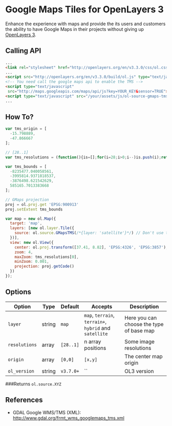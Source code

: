 Google Maps Tiles for OpenLayers 3
==================================

Enhance the experience with maps and provide the its users and customers the ability to have Google Maps in their projects without giving up [OpenLayers 3](https://github.com/openlayers/ol3).

Calling API
-----------

```html
...
<link rel="stylesheet" href="http://openlayers.org/en/v3.3.0/css/ol.css" type="text/css">
...
<script src="http://openlayers.org/en/v3.3.0/build/ol.js" type="text/javascript"></script>
<!-- You need call the google maps api to enable the TMS -->
<script type="text/javascript"
 src="http://maps.googleapis.com/maps/api/js?key=YOUR_KEY&sensor=TRUE"></script>
<script type="text/javascript" src="/your/assets/js/ol-source-gmaps-tms.min.js"></script>
...
```

How To?
-------

```javascript
var tms_origin = [
  -15.798889,
  -47.866667
];

// [28..1]
var tms_resolutions = (function(){is=[];for(i=28;i>0;i--)is.push(i);return is;})();

var tms_bounds = [
  -8235477.040058561,
  -3995814.9371818537,
  -3876498.621542629,
  585165.7013383668
];

// GMaps projection
proj = ol.proj.get 'EPSG:900913'
proj.setExtent tms_bounds

var map = new ol.Map({
  target: 'map',
  layers: [new ol.layer.Tile({
    source: ol.source.GMapsTMS(/*{layer: 'satellite'}*/) // Don't use the new key, it's not an object
  })],
  view: new ol.View({
    center: ol.proj.transform([37.41, 8.82], 'EPSG:4326', 'EPSG:3857'),
    zoom: 4,
    maxZoom: tms_resolutions[0],
    minZoom: 0.001,
    projection: proj.getCode()
  })
});
```

Options
-------

| Option        | Type   | Default   | Accepts                                                | Description                              |
|---------------|--------|-----------|--------------------------------------------------------|------------------------------------------|
| `layer`       | string | `map`     | `map`, `terrain`, `terrain+`, `hybrid` and `satellite` | Here you can choose the type of base map |
| `resolutions` | array  | `[28..1]` | n array positions                                      | Some image resolutions                   |
| `origin`      | array  | `[0,0]`   | `[x,y]`                                                | The center map origin                    |
| `ol_version`      | string  | `v3.7.0+`   | ``                                                | OL3 version                    |

###Returns `ol.source.XYZ`

References
----------

* GDAL Google WMS/TMS (XML): http://www.gdal.org/frmt_wms_googlemaps_tms.xml
